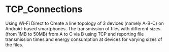 # TCP_Connections

Using Wi-Fi Direct to Create a line topology of 3 devices (namely A-B-C) on Android-based smartphones. The transmission of files with different sizes (from 1MB to 50MB) from
A to C via B using TCP and reporting file transmission times and energy consumption at devices for varying sizes of the files.
